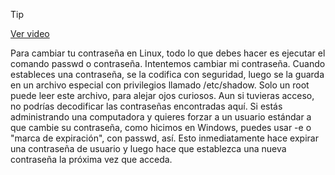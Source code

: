 > [!TIP]  
> [Ver video](https://youtu.be/6SD6oe586T4)

Para cambiar tu contraseña en Linux,
todo lo que debes hacer es ejecutar el comando passwd o contraseña. Intentemos cambiar mi contraseña. Cuando estableces una contraseña,
se la codifica con seguridad, luego se la guarda en un archivo especial con privilegios
llamado /etc/shadow. Solo un root puede leer este archivo,
para alejar ojos curiosos. Aun si tuvieras acceso, no podrías decodificar
las contraseñas encontradas aquí. Si estás administrando una computadora
y quieres forzar a un usuario estándar a que cambie su contraseña, como hicimos en Windows,
puedes usar -e o "marca de expiración", con passwd, así. Esto inmediatamente
hace expirar una contraseña de usuario y luego hace que establezca una nueva contraseña
la próxima vez que acceda.